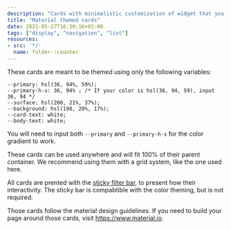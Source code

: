 ```yaml
---
description: "Cards with minimalistic customization of widget that you can theme with colors"
title: "Material themed cards"
date: 2021-05-27T16:39:16+02:00
tags: ["display", "navigation", "list"]
resources:
- src: '*/'
  name: folder-:counter
---
```


These cards are meant to be themed using only the following variables:
```
--primary: hsl(36, 94%, 59%);
--primary-h-s: 36, 94% ; /* If your color is hsl(36, 94, 59), input 36, 94 */
--surface: hsl(200, 21%, 37%);
--background: hsl(198, 20%, 17%);
--card-text: white;
--body-text: white;
```

You will need to input both `--primary` and `--primary-h-s` for the color gradient to work.

These cards can be used anywhere and will fit 100% of their parent container. We recommend using them with a grid system, like the one used here.

All cards are prented with the [sticky filter bar](/sticky-filters), to present how their interactivity. The sticky bar is compabtible with the color theming, but is not required.

Those cards follow the material design guidelines. If you need to build your page around those cards, visit <https://www.material.io>.
